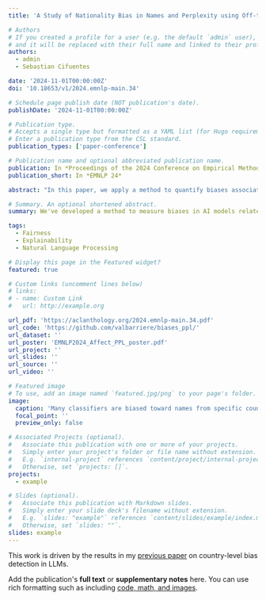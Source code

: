 ```yaml
---
title: 'A Study of Nationality Bias in Names and Perplexity using Off-the-Shelf Affect-related Tweet Classifiers'

# Authors
# If you created a profile for a user (e.g. the default `admin` user), write the username (folder name) here
# and it will be replaced with their full name and linked to their profile.
authors:
  - admin
  - Sebastian Cifuentes

date: '2024-11-01T00:00:00Z'
doi: '10.18653/v1/2024.emnlp-main.34'

# Schedule page publish date (NOT publication's date).
publishDate: '2024-11-01T00:00:00Z'

# Publication type.
# Accepts a single type but formatted as a YAML list (for Hugo requirements).
# Enter a publication type from the CSL standard.
publication_types: ['paper-conference']

# Publication name and optional abbreviated publication name.
publication: In *Proceedings of the 2024 Conference on Empirical Methods in Natural Language Processing*
publication_short: In *EMNLP 24*

abstract: "In this paper, we apply a method to quantify biases associated with named entities from various countries. We create counterfactual examples with small perturbations on target-domain data instead of relying on templates or specific datasets for bias detection. On widely used classifiers for subjectivity analysis, including sentiment, emotion, hate speech, and offensive text using Twitter data, our results demonstrate positive biases related to the language spoken in a country across all classifiers studied. Notably, the presence of certain country names in a sentence can strongly influence predictions, up to a 23% change in hate speech detection and up to a 60% change in the prediction of negative emotions such as anger. We hypothesize that these biases stem from the training data of pre-trained language models (PLMs) and find correlations between affect predictions and PLMs likelihood in English and unknown languages like Basque and Maori, revealing distinct patterns with exacerbate correlations. Further, we followed these correlations in-between counterfactual examples from a same sentence to remove the syntactical component, uncovering interesting results suggesting the impact of the pre-training data was more important for English-speaking-country names."

# Summary. An optional shortened abstract.
summary: We've developed a method to measure biases in AI models related to named entities from different countries, and our results show that the presence of certain country names can significantly influence predictions, such as hate speech detection and emotion analysis, with changes of up to 23% and 60% respectively! Our findings suggest that these biases are rooted in the pre-training data of language models, and we've uncovered interesting patterns that reveal how the language and country of origin can impact model predictions, with English-speaking country names having a particularly strong effect.

tags:
  - Fairness
  - Explainability
  - Natural Language Processing

# Display this page in the Featured widget?
featured: true

# Custom links (uncomment lines below)
# links:
# - name: Custom Link
#   url: http://example.org

url_pdf: 'https://aclanthology.org/2024.emnlp-main.34.pdf'
url_code: 'https://github.com/valbarriere/biases_ppl/'
url_dataset: ''
url_poster: 'EMNLP2024_Affect_PPL_poster.pdf'
url_project: ''
url_slides: ''
url_source: ''
url_video: ''

# Featured image
# To use, add an image named `featured.jpg/png` to your page's folder.
image:
  caption: 'Many classifiers are biased toward names from specific countries, with more negative sentiment and detecting less hate speech.'
  focal_point: ''
  preview_only: false

# Associated Projects (optional).
#   Associate this publication with one or more of your projects.
#   Simply enter your project's folder or file name without extension.
#   E.g. `internal-project` references `content/project/internal-project/index.md`.
#   Otherwise, set `projects: []`.
projects:
  - example

# Slides (optional).
#   Associate this publication with Markdown slides.
#   Simply enter your slide deck's filename without extension.
#   E.g. `slides: "example"` references `content/slides/example/index.md`.
#   Otherwise, set `slides: ""`.
slides: example
---
```


This work is driven by the results in my [previous paper](/publication/LREC24-XENOPHOBIA/) on country-level bias detection in LLMs.

Add the publication's **full text** or **supplementary notes** here. You can use rich formatting such as including [code, math, and images](https://docs.hugoblox.com/content/writing-markdown-latex/).
